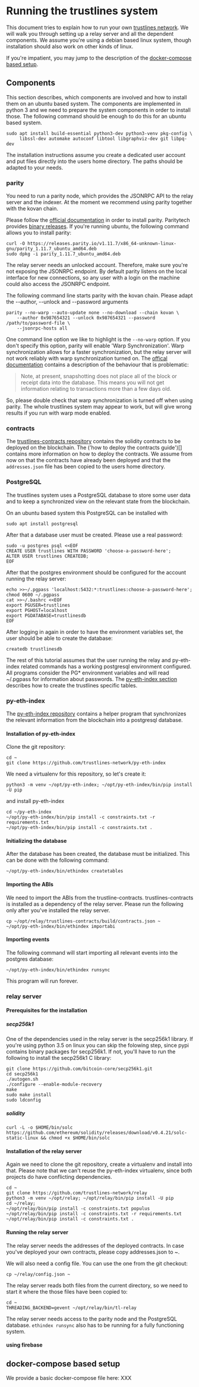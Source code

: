 # Running the trustlines system

This document tries to explain how to run your own [trustlines
network](https://trustlines.network/). We will walk you through setting up a
relay server and all the dependent components. We assume you're using a debian
based linux system, though installation should also work on other kinds of
linux.

If you're impatient, you may jump to the description of the [docker-compose
based setup](#docker-compose-based-setup).

## Components

This section describes, which components are involved and how to install them on
an ubuntu based system. The components are implemented in python 3 and we need
to prepare the system components in order to install those. The following
command should be enough to do this for an ubuntu based system.

```
sudo apt install build-essential python3-dev python3-venv pkg-config \
     libssl-dev automake autoconf libtool libgraphviz-dev git libpq-dev
```

The installation instructions assume you create a dedicated user account and put
files directly into the users home directory. The paths should be adapted to
your needs.

### parity

You need to run a parity node, which provides the JSONRPC API to the relay
server and the indexer. At the moment we recommend using parity together with
the kovan chain.

Please follow the [official documentation](https://wiki.parity.io/Setup) in
order to install parity. Paritytech provides [binary
releases](https://github.com/paritytech/parity-ethereum/releases). If you're
running ubuntu, the following command allows you to install parity:

```
curl -O https://releases.parity.io/v1.11.7/x86_64-unknown-linux-gnu/parity_1.11.7_ubuntu_amd64.deb
sudo dpkg -i parity_1.11.7_ubuntu_amd64.deb
```

The relay server needs an unlocked account. Therefore, make sure you're not
exposing the JSONRPC endpoint. By default parity listens on the local interface
for new connections, so any user with a login on the machine could also access
the JSONRPC endpoint.

<!-- XXX Explain how to create an account -->

The following command line starts parity with the kovan chain. Please adapt the
--author, --unlock and --password arguments

```
parity --no-warp --auto-update none --no-download --chain kovan \
    --author 0x987654321 --unlock 0x987654321 --password /path/to/password-file \
    --jsonrpc-hosts all
```

One command line option we like to highlight is the `--no-warp` option. If you
don't specify this option, parity will enable 'Warp Synchronization'. Warp
synchronization allows for a faster synchronization, but the relay server will
not work reliably with warp synchronization turned on. The [offical
documentation](https://wiki.parity.io/Getting-Synced#warp-synchronization)
contains a description of the behaviour that is problematic:

> Note, at present, snapshotting does not place all of the block or receipt data
> into the database. This means you will not get information relating to
> transactions more than a few days old.

So, please double check that warp synchronization is turned off when using
parity. The whole trustlines system may appear to work, but will give wrong
results if you run with warp mode enabled.

### contracts
The [trustlines-contracts
repository](https://github.com/trustlines-network/contracts) contains the
solidity contracts to be deployed on the blockchain. The ('how to deploy the
contracts guide')[] <!-- XXX --> contains more information on how to deploy the
contracts. We assume from now on that the contracts have already been deployed
and that the `addresses.json` file has been copied to the users home directory.

<!-- XXX Does that even get created while deploying the contracts? -->

### PostgreSQL
The trustlines system uses a PostgreSQL database to store some user data and to
keep a synchronized view on the relevant state from the blockchain.

On an ubuntu based system this PostgreSQL can be installed with
```
sudo apt install postgresql
```

After that a database user must be created. Please use a real password:
```
sudo -u postgres psql <<EOF
CREATE USER trustlines WITH PASSWORD 'choose-a-password-here';
ALTER USER trustlines CREATEDB;
EOF
```

After that the postgres environment should be configured for the account running
the relay server:
```
echo >>~/.pgpass 'localhost:5432:*:trustlines:choose-a-password-here'; chmod 0600 ~/.pgpass
cat >>~/.bashrc <<EOF
export PGUSER=trustlines
export PGHOST=localhost
export PGDATABASE=trustlinesdb
EOF
```

After logging in again in order to have the environment variables set, the user
should be able to create the database:

```
createdb trustlinesdb
```


The rest of this tutorial assumes that the user running the relay and
py-eth-index related commands has a working postgresql environment configured.
All programs consider the PG* environment variables and will read ~/.pgpass for
information about passwords. The [py-eth-index section](#py-eth-index) describes
how to create the trustlines specific tables.

### py-eth-index
The [py-eth-index repository](https://github.com/trustlines-network/py-eth-index)
contains a helper program that synchronizes the relevant information from the
blockchain into a postgresql database.

#### Installation of py-eth-index

Clone the git repository:
```
cd ~
git clone https://github.com/trustlines-network/py-eth-index
```
We need a virtualenv for this repository, so let's create it:
```
python3 -m venv ~/opt/py-eth-index; ~/opt/py-eth-index/bin/pip install -U pip
```
and install py-eth-index
```
cd ~/py-eth-index
~/opt/py-eth-index/bin/pip install -c constraints.txt -r requirements.txt
~/opt/py-eth-index/bin/pip install -c constraints.txt .
```
#### Initializing the database
After the database has been created, the database must be initialized. This can
be done with the following command:

```
~/opt/py-eth-index/bin/ethindex createtables
```
#### Importing the ABIs
We need to import the ABIs from the trustline-contracts. trustlines-contracts is
installed as a dependency of the relay server. Please run the following only
after you've installed the relay server.

```
cp ~/opt/relay/trustlines-contracts/build/contracts.json ~
~/opt/py-eth-index/bin/ethindex importabi
```

#### Importing events
The following command will start importing all relevant events into the postgres
database:

```
~/opt/py-eth-index/bin/ethindex runsync
```
This program will run forever.


### relay server
#### Prerequisites for the installation
##### secp256k1
One of the dependencies used in the relay server is the secp256k1 library. If
you're using python 3.5 on linux you can skip the folowing step, since pypi
contains binary packages for secp256k1. If not, you'll have to run the following
to install the secp256k1 C library:

```
git clone https://github.com/bitcoin-core/secp256k1.git
cd secp256k1
./autogen.sh
./configure --enable-module-recovery
make
sudo make install
sudo ldconfig
```

##### solidity
```
curl -L -o $HOME/bin/solc https://github.com/ethereum/solidity/releases/download/v0.4.21/solc-static-linux && chmod +x $HOME/bin/solc
```

#### Installation of the relay server

Again we need to clone the git repository, create a virtualenv and install into
that. Please note that we can't reuse the py-eth-index virtualenv, since both
projects do have conflicting dependencies.
```
cd ~
git clone https://github.com/trustlines-network/relay
python3 -m venv ~/opt/relay; ~/opt/relay/bin/pip install -U pip
cd ~/relay;
~/opt/relay/bin/pip install -c constraints.txt populus
~/opt/relay/bin/pip install -c constraints.txt -r requirements.txt
~/opt/relay/bin/pip install -c constraints.txt .
```

#### Running the relay server

The relay server needs the addresses of the deployed contracts. In case you've
deployed your own contracts, please copy addresses.json to ~.

We will also need a config file. You can use the one from the git checkout:

```
cp ~/relay/config.json ~
```

The relay server reads  both files from the current directory, so we need to start it where the those files have been copied to:

```
cd ~
THREADING_BACKEND=gevent ~/opt/relay/bin/tl-relay
```

The relay server needs access to the parity node and the PostgreSQL database.
`ethindex runsync` also has to be running for a fully functioning system.

#### using firebase
<!-- do we even want to describe this -->


## docker-compose based setup
We provide a basic docker-compose file here: XXX
